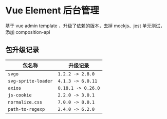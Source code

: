 # Vue Element 后台管理

基于 vue admin template ，升级了依赖的版本，去掉 mockjs、jest 单元测试，添加 composition-api

## 包升级记录

| 包名称              | 升级记录           |
| ------------------- | ------------------ |
| `svgo`              | `1.2.2 -> 2.8.0`   |
| `svg-sprite-loader` | `4.1.3 -> 6.0.11`  |
| `axios`             | `0.18.1 -> 0.26.0` |
| `js-cookie`         | `2.2.0 -> 3.0.1`   |
| `normalize.css`     | `7.0.0 -> 8.0.1`   |
| `path-to-regexp`    | `2.4.0 -> 6.2.0`   |


